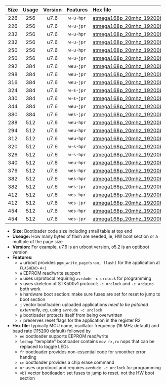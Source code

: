|Size|Usage|Version|Features|Hex file|
|:-:|:-:|:-:|:-:|:--|
|226|256|u7.6|`w-u-hpr`|[atmega168p_20mhz_19200bps_ur.hex](https://raw.githubusercontent.com/stefanrueger/urboot/main/atmega168p_20mhz_19200bps_ur.hex)|
|226|256|u7.6|`w-u-jpr`|[atmega168p_20mhz_19200bps_ur_vbl.hex](https://raw.githubusercontent.com/stefanrueger/urboot/main/atmega168p_20mhz_19200bps_ur_vbl.hex)|
|232|256|u7.6|`w-u-hpr`|[atmega168p_20mhz_19200bps_lednop_ur.hex](https://raw.githubusercontent.com/stefanrueger/urboot/main/atmega168p_20mhz_19200bps_lednop_ur.hex)|
|232|256|u7.6|`w-u-jpr`|[atmega168p_20mhz_19200bps_lednop_ur_vbl.hex](https://raw.githubusercontent.com/stefanrueger/urboot/main/atmega168p_20mhz_19200bps_lednop_ur_vbl.hex)|
|250|256|u7.6|`w-u-hpr`|[atmega168p_20mhz_19200bps_lednop_fr_ur.hex](https://raw.githubusercontent.com/stefanrueger/urboot/main/atmega168p_20mhz_19200bps_lednop_fr_ur.hex)|
|250|256|u7.6|`w-u-jpr`|[atmega168p_20mhz_19200bps_lednop_fr_ur_vbl.hex](https://raw.githubusercontent.com/stefanrueger/urboot/main/atmega168p_20mhz_19200bps_lednop_fr_ur_vbl.hex)|
|292|384|u7.6|`weu-jpr`|[atmega168p_20mhz_19200bps_ee_ur_vbl.hex](https://raw.githubusercontent.com/stefanrueger/urboot/main/atmega168p_20mhz_19200bps_ee_ur_vbl.hex)|
|298|384|u7.6|`weu-jpr`|[atmega168p_20mhz_19200bps_ee_lednop_ur_vbl.hex](https://raw.githubusercontent.com/stefanrueger/urboot/main/atmega168p_20mhz_19200bps_ee_lednop_ur_vbl.hex)|
|316|384|u7.6|`weu-jpr`|[atmega168p_20mhz_19200bps_ee_lednop_fr_ur_vbl.hex](https://raw.githubusercontent.com/stefanrueger/urboot/main/atmega168p_20mhz_19200bps_ee_lednop_fr_ur_vbl.hex)|
|324|384|u7.6|`w-s-jpr`|[atmega168p_20mhz_19200bps_vbl.hex](https://raw.githubusercontent.com/stefanrueger/urboot/main/atmega168p_20mhz_19200bps_vbl.hex)|
|330|384|u7.6|`w-s-jpr`|[atmega168p_20mhz_19200bps_lednop_vbl.hex](https://raw.githubusercontent.com/stefanrueger/urboot/main/atmega168p_20mhz_19200bps_lednop_vbl.hex)|
|344|384|u7.6|`weu-jpr`|[atmega168p_20mhz_19200bps_ee_lednop_fr_ce_ur_vbl.hex](https://raw.githubusercontent.com/stefanrueger/urboot/main/atmega168p_20mhz_19200bps_ee_lednop_fr_ce_ur_vbl.hex)|
|380|384|u7.6|`wes-jpr`|[atmega168p_20mhz_19200bps_ee_vbl.hex](https://raw.githubusercontent.com/stefanrueger/urboot/main/atmega168p_20mhz_19200bps_ee_vbl.hex)|
|288|512|u7.6|`weu-hpr`|[atmega168p_20mhz_19200bps_ee_ur.hex](https://raw.githubusercontent.com/stefanrueger/urboot/main/atmega168p_20mhz_19200bps_ee_ur.hex)|
|294|512|u7.6|`weu-hpr`|[atmega168p_20mhz_19200bps_ee_lednop_ur.hex](https://raw.githubusercontent.com/stefanrueger/urboot/main/atmega168p_20mhz_19200bps_ee_lednop_ur.hex)|
|312|512|u7.6|`weu-hpr`|[atmega168p_20mhz_19200bps_ee_lednop_fr_ur.hex](https://raw.githubusercontent.com/stefanrueger/urboot/main/atmega168p_20mhz_19200bps_ee_lednop_fr_ur.hex)|
|320|512|u7.6|`w-s-hpr`|[atmega168p_20mhz_19200bps.hex](https://raw.githubusercontent.com/stefanrueger/urboot/main/atmega168p_20mhz_19200bps.hex)|
|326|512|u7.6|`w-s-hpr`|[atmega168p_20mhz_19200bps_lednop.hex](https://raw.githubusercontent.com/stefanrueger/urboot/main/atmega168p_20mhz_19200bps_lednop.hex)|
|340|512|u7.6|`weu-hpr`|[atmega168p_20mhz_19200bps_ee_lednop_fr_ce_ur.hex](https://raw.githubusercontent.com/stefanrueger/urboot/main/atmega168p_20mhz_19200bps_ee_lednop_fr_ce_ur.hex)|
|376|512|u7.6|`wes-hpr`|[atmega168p_20mhz_19200bps_ee.hex](https://raw.githubusercontent.com/stefanrueger/urboot/main/atmega168p_20mhz_19200bps_ee.hex)|
|382|512|u7.6|`wes-hpr`|[atmega168p_20mhz_19200bps_ee_lednop.hex](https://raw.githubusercontent.com/stefanrueger/urboot/main/atmega168p_20mhz_19200bps_ee_lednop.hex)|
|382|512|u7.6|`wes-jpr`|[atmega168p_20mhz_19200bps_ee_lednop_vbl.hex](https://raw.githubusercontent.com/stefanrueger/urboot/main/atmega168p_20mhz_19200bps_ee_lednop_vbl.hex)|
|412|512|u7.6|`wes-hpr`|[atmega168p_20mhz_19200bps_ee_lednop_fr.hex](https://raw.githubusercontent.com/stefanrueger/urboot/main/atmega168p_20mhz_19200bps_ee_lednop_fr.hex)|
|412|512|u7.6|`wes-jpr`|[atmega168p_20mhz_19200bps_ee_lednop_fr_vbl.hex](https://raw.githubusercontent.com/stefanrueger/urboot/main/atmega168p_20mhz_19200bps_ee_lednop_fr_vbl.hex)|
|454|512|u7.6|`wes-hpr`|[atmega168p_20mhz_19200bps_ee_lednop_fr_ce.hex](https://raw.githubusercontent.com/stefanrueger/urboot/main/atmega168p_20mhz_19200bps_ee_lednop_fr_ce.hex)|
|454|512|u7.6|`wes-jpr`|[atmega168p_20mhz_19200bps_ee_lednop_fr_ce_vbl.hex](https://raw.githubusercontent.com/stefanrueger/urboot/main/atmega168p_20mhz_19200bps_ee_lednop_fr_ce_vbl.hex)|

- **Size:** Bootloader code size including small table at top end
- **Useage:** How many bytes of flash are needed, ie, HW boot section or a multiple of the page size
- **Version:** For example, u7.6 is an urboot version, o5.2 is an optiboot version
- **Features:**
  + `w` urboot provides `pgm_write_page(sram, flash)` for the application at `FLASHEND-4+1`
  + `e` EEPROM read/write support
  + `u` uses urprotocol requiring `avrdude -c urclock` for programming
  + `s` uses skeleton of STK500v1 protocol; `-c urclock` and `-c arduino` both work
  + `h` hardware boot section: make sure fuses are set for reset to jump to boot section
  + `j` vector bootloader: uploaded applications *need to be patched externally*, eg, using `avrdude -c urclock`
  + `p` bootloader protects itself from being overwritten
  + `r` preserves reset flags for the application in the register R2
- **Hex file:** typically MCU name, oscillator frequency (16 MHz default) and baud rate (115200 default) followed by
  + `ee` bootloader supports EEPROM read/write
  + `lednop` "template" bootloader contains `mov rx,rx` nops that can be replaced to toggle LEDs
  + `fr` bootloader provides non-essential code for smoother error handing
  + `ce` bootloader provides a chip erase command
  + `ur` uses urprotocol and requires `avrdude -c urclock` for programming
  + `vbl` vector bootloader: set fuses to jump to reset, not the HW boot section
